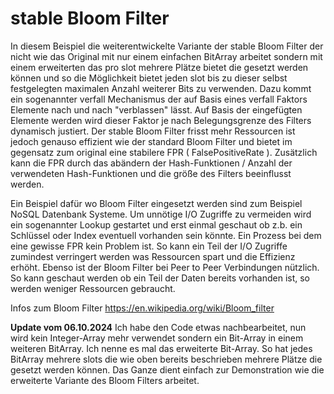 # stable Bloom Filter

In diesem Beispiel die weiterentwickelte Variante der stable Bloom Filter der nicht wie das Original mit nur einem einfachen BitArray arbeitet sondern mit einem erweiterten das pro slot mehrere Plätze bietet die gesetzt werden können und so die Möglichkeit bietet jeden slot bis zu dieser selbst festgelegten maximalen Anzahl weiterer Bits zu verwenden. Dazu kommt ein sogenannter verfall Mechanismus der auf Basis eines verfall Faktors Elemente nach und nach "verblassen" lässt. Auf Basis der eingefügten Elemente werden wird dieser Faktor je nach Belegungsgrenze des Filters dynamisch justiert. Der stable Bloom Filter frisst mehr Ressourcen ist jedoch genauso effizient wie der standard Bloom Filter und bietet im gegensatz zum original eine stabilere FPR ( FalsePositiveRate ). Zusätzlich kann die FPR durch das abändern der Hash-Funktionen / Anzahl der verwendeten Hash-Funktionen und die größe des Filters beeinflusst werden.

Ein Beispiel dafür wo Bloom Filter eingesetzt werden sind zum Beispiel NoSQL Datenbank Systeme. Um unnötige I/O Zugriffe zu vermeiden wird ein sogenannter Lookup gestartet und erst einmal geschaut ob
z.b. ein Schlüssel oder Index eventuell vorhanden sein könnte. Ein Prozess bei dem eine gewisse FPR kein Problem ist. So kann ein Teil der I/O Zugriffe zumindest verringert werden was Ressourcen spart und die Effizienz erhöht. Ebenso ist der Bloom Filter bei Peer to Peer Verbindungen nützlich. So kann geschaut werden ob ein Teil der Daten bereits vorhanden ist, so werden weniger Ressourcen gebraucht.


Infos zum Bloom Filter
https://en.wikipedia.org/wiki/Bloom_filter


__Update vom 06.10.2024__
Ich habe den Code etwas nachbearbeitet, nun wird kein Integer-Array mehr verwendet sondern ein Bit-Array in einem weiteren BitArray. Ich nenne es mal das erweiterte Bit-Array.
So hat jedes BitArray mehrere slots die wie oben bereits beschrieben mehrere Plätze die gesetzt werden können. Das Ganze dient einfach zur Demonstration wie die erweiterte Variante
des Bloom Filters arbeitet.
